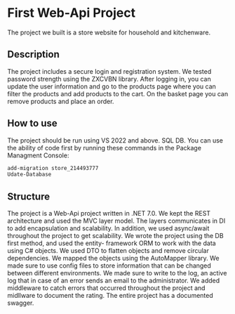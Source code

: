 # First Web-Api Project
The project we built is a store website for household and kitchenware.
## Description
The project includes a secure login and registration system. We tested password strength using the ZXCVBN library. After logging in, you can update the user information and go to the products page where you can filter the products and add products to the cart. On the basket page you can remove products and place an order.
## How to use
The project should be run using VS 2022 and above.
SQL DB. You can use the ability of code first by running these commands in the Package Managment Console:
```bash
add-migration store_214493777
Udate-Database
```
## Structure
The project is a Web-Api project written in .NET 7.0. 
We kept the REST architecture and used the MVC layer model. The layers communicates in DI to add encapsulation and scalability. 
In addition, we used async/await throughout the project to get scalability. 
We wrote the project using the DB first method, and used the entity- framework ORM to work with the data using C# objects. 
We used DTO to flatten objects and remove circular dependencies. We mapped the objects using the AutoMapper library. 
We made sure to use config files to store information that can be changed between different environments. 
We made sure to write to the log, an active log that in case of an error sends an email to the administrator. 
We added middleware to catch errors that occurred throughout the project and midllware to document the rating. 
The entire project has a documented swagger.
